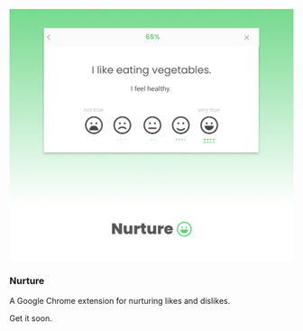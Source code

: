 ![Image of Nurture App](https://github.com/benreimer9/nurture/blob/master/images/nurtureImg3.png)

### Nurture

A Google Chrome extension for nurturing likes and dislikes.

Get it soon. 

